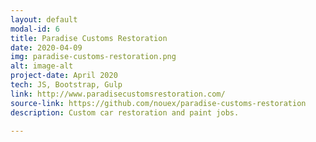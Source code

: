 ```yaml
---
layout: default
modal-id: 6
title: Paradise Customs Restoration
date: 2020-04-09
img: paradise-customs-restoration.png
alt: image-alt
project-date: April 2020
tech: JS, Bootstrap, Gulp
link: http://www.paradisecustomsrestoration.com/
source-link: https://github.com/nouex/paradise-customs-restoration
description: Custom car restoration and paint jobs.

---
```

